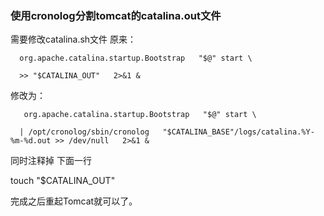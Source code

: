 ### 使用cronolog分割tomcat的catalina.out文件

需要修改catalina.sh文件
原来：
      
      org.apache.catalina.startup.Bootstrap   "$@" start \

      >> "$CATALINA_OUT"   2>&1 &

修改为：

       org.apache.catalina.startup.Bootstrap   "$@" start \

      | /opt/cronolog/sbin/cronolog   "$CATALINA_BASE"/logs/catalina.%Y-%m-%d.out >> /dev/null   2>&1 &



同时注释掉 下面一行

touch "$CATALINA_OUT"

完成之后重起Tomcat就可以了。
